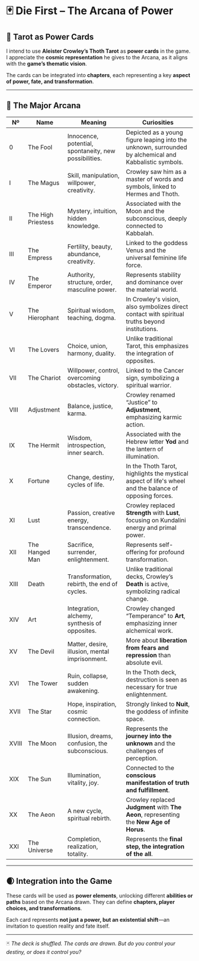 # 🃏 Die First – The Arcana of Power

## 🌌 Tarot as Power Cards

I intend to use **Aleister Crowley’s Thoth Tarot** as **power cards** in the game. I appreciate the **cosmic representation** he gives to the Arcana, as it aligns with the **game’s thematic vision**.

The cards can be integrated into **chapters**, each representing a key **aspect of power, fate, and transformation**.

---

## 🎴 The Major Arcana
| Nº  | Name                          | Meaning                                                    | Curiosities                                                                 |
|-----|-------------------------------|------------------------------------------------------------|-----------------------------------------------------------------------------|
| 0   | The Fool                      | Innocence, potential, spontaneity, new possibilities.      | Depicted as a young figure leaping into the unknown, surrounded by alchemical and Kabbalistic symbols. |
| I   | The Magus                     | Skill, manipulation, willpower, creativity.                | Crowley saw him as a master of words and symbols, linked to Hermes and Thoth. |
| II  | The High Priestess            | Mystery, intuition, hidden knowledge.                      | Associated with the Moon and the subconscious, deeply connected to Kabbalah. |
| III | The Empress                   | Fertility, beauty, abundance, creativity.                  | Linked to the goddess Venus and the universal feminine life force. |
| IV  | The Emperor                   | Authority, structure, order, masculine power.              | Represents stability and dominance over the material world. |
| V   | The Hierophant                | Spiritual wisdom, teaching, dogma.                         | In Crowley's vision, also symbolizes direct contact with spiritual truths beyond institutions. |
| VI  | The Lovers                    | Choice, union, harmony, duality.                           | Unlike traditional Tarot, this emphasizes the integration of opposites. |
| VII | The Chariot                   | Willpower, control, overcoming obstacles, victory.        | Linked to the Cancer sign, symbolizing a spiritual warrior. |
| VIII| Adjustment                    | Balance, justice, karma.                                   | Crowley renamed “Justice” to **Adjustment**, emphasizing karmic action. |
| IX  | The Hermit                    | Wisdom, introspection, inner search.                      | Associated with the Hebrew letter **Yod** and the lantern of illumination. |
| X   | Fortune                       | Change, destiny, cycles of life.                          | In the Thoth Tarot, highlights the mystical aspect of life's wheel and the balance of opposing forces. |
| XI  | Lust                          | Passion, creative energy, transcendence.                  | Crowley replaced **Strength** with **Lust**, focusing on Kundalini energy and primal power. |
| XII | The Hanged Man                | Sacrifice, surrender, enlightenment.                      | Represents self-offering for profound transformation. |
| XIII| Death                         | Transformation, rebirth, the end of cycles.               | Unlike traditional decks, Crowley’s **Death** is active, symbolizing radical change. |
| XIV | Art                           | Integration, alchemy, synthesis of opposites.             | Crowley changed “Temperance” to **Art**, emphasizing inner alchemical work. |
| XV  | The Devil                     | Matter, desire, illusion, mental imprisonment.            | More about **liberation from fears and repression** than absolute evil. |
| XVI | The Tower                     | Ruin, collapse, sudden awakening.                         | In the Thoth deck, destruction is seen as necessary for true enlightenment. |
| XVII| The Star                      | Hope, inspiration, cosmic connection.                     | Strongly linked to **Nuit**, the goddess of infinite space. |
| XVIII| The Moon                     | Illusion, dreams, confusion, the subconscious.            | Represents the **journey into the unknown** and the challenges of perception. |
| XIX | The Sun                       | Illumination, vitality, joy.                              | Connected to the **conscious manifestation of truth and fulfillment**. |
| XX  | The Aeon                      | A new cycle, spiritual rebirth.                           | Crowley replaced **Judgment** with **The Aeon**, representing the **New Age of Horus**. |
| XXI | The Universe                   | Completion, realization, totality.                        | Represents the **final step, the integration of the all**. |

---

## 🌒 Integration into the Game
These cards will be used as **power elements**, unlocking different **abilities or paths** based on the Arcana drawn. They can define **chapters, player choices, and transformations**. 

Each card represents **not just a power, but an existential shift**—an invitation to question reality and fate itself.

---

🃏 *The deck is shuffled. The cards are drawn. But do you control your destiny, or does it control you?*
